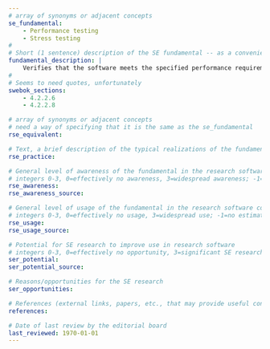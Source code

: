 ```yaml
---
# array of synonyms or adjacent concepts
se_fundamental:
    - Performance testing
    - Stress testing
#
# Short (1 sentence) description of the SE fundamental -- as a convenience
fundamental_description: |
    Verifies that the software meets the specified performance requirements. Stress testing is a special form of performance testing that exercises the software at maximum workload and beyond.
#
# Seems to need quotes, unfortunately
swebok_sections: 
    - 4.2.2.6
    - 4.2.2.8

# array of synonyms or adjacent concepts
# need a way of specifying that it is the same as the se_fundamental
rse_equivalent:

# Text, a brief description of the typical realizations of the fundamental, in RSE practice
rse_practice:

# General level of awareness of the fundamental in the research software community
# integers 0-3, 0=effectively no awareness, 3=widespread awareness; -1=no estimate
rse_awareness:
rse_awareness_source: 

# General level of usage of the fundamental in the research software community
# integers 0-3, 0=effectively no usage, 3=widespread use; -1=no estimate
rse_usage: 
rse_usage_source: 

# Potential for SE research to improve use in research software
# integers 0-3, 0=effectively no opportunity, 3=significant SE research beneficial; -1=no estimate
ser_potential: 
ser_potential_source: 

# Reasons/opportunities for the SE research
ser_opportunities: 

# References (external links, papers, etc., that may provide useful connections)
references:

# Date of last review by the editorial board
last_reviewed: 1970-01-01
---
```

